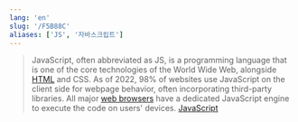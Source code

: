 ```yaml
---
lang: 'en'
slug: '/F5B88C'
aliases: ['JS', '자바스크립트']
---
```


> JavaScript, often abbreviated as JS, is a programming language that is one of the core technologies of the World Wide Web, alongside [HTML](./../.././docs/pages/HTML.md) and CSS. As of 2022, 98% of websites use JavaScript on the client side for webpage behavior, often incorporating third-party libraries. All major [web browsers](./../.././docs/pages/Web%20Browser.md) have a dedicated JavaScript engine to execute the code on users' devices. [JavaScript](https://en.wikipedia.org/wiki/JavaScript)

<head>
  <html lang="en-US"/>
</head>
